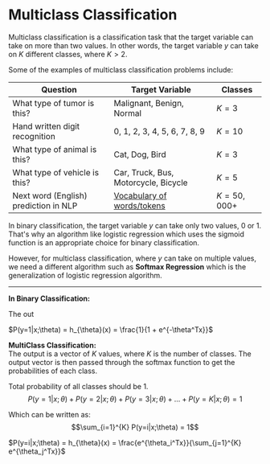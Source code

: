 # Multiclass Classification
Multiclass classification is a classification task that the target variable can take on more than two values. In other words, the target variable $y$ can take on $K$ different classes, where $K > 2$.

Some of the examples of multiclass classification problems include:

| Question | Target Variable | Classes |
| --- | --- | --- |
| What type of tumor is this? | Malignant, Benign, Normal | $K=3$ |
| Hand written digit recognition | 0, 1, 2, 3, 4, 5, 6, 7, 8, 9 | $K=10$ |
| What type of animal is this? | Cat, Dog, Bird | $K=3$ |
| What type of vehicle is this? | Car, Truck, Bus, Motorcycle, Bicycle | $K=5$ |
| Next word (English) prediction in NLP | [Vocabulary of words/tokens](https://arxiv.org/abs/2406.16508) | $K=50,000+$ |


In binary classification, the target variable $y$ can take only two values, 0 or 1. That's why an algorithm like logistic regression which uses the sigmoid function is an appropriate choice for binary classification.

However, for multiclass classification, where $y$ can take on multiple values, we need a different algorithm such as **Softmax Regression** which is the generalization of logistic regression algorithm.

---
**In Binary Classification:**<br>

The out

$P(y=1|x;\theta) = h_{\theta}(x) = \frac{1}{1 + e^{-\theta^Tx}}$


**MultiClass Classification:**<br>
The output is a vector of $K$ values, where $K$ is the number of classes. The output vector is then passed through the softmax function to get the probabilities of each class.

Total probability of all classes should be 1.
$$P(y=1|x;\theta) + P(y=2|x;\theta) + P(y=3|x;\theta) + ... + P(y=K|x;\theta) = 1$$

Which can be written as:
$$\sum_{i=1}^{K} P(y=i|x;\theta) = 1$$

$P(y=i|x;\theta) = h_{\theta}(x) = \frac{e^{\theta_i^Tx}}{\sum_{j=1}^{K} e^{\theta_j^Tx}}$
